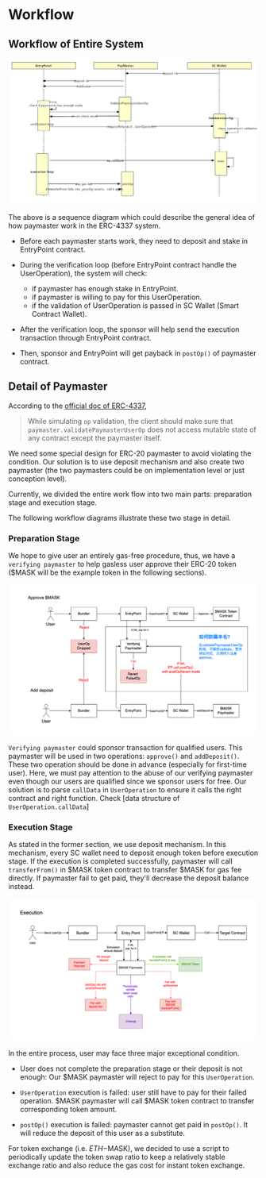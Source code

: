 # Workflow

## Workflow of Entire System

![workflow](handlerOp_timesquence.jpeg)

The above is a sequence diagram which could describe the general idea of how paymaster work in the ERC-4337 system.

- Before each paymaster starts work, they need to deposit and stake in EntryPoint contract.
- During the verification loop (before EntryPoint contract handle the UserOperation), the system will check:

  - if paymaster has enough stake in EntryPoint.
  - if paymaster is willing to pay for this UserOperation.
  - if the validation of UserOperation is passed in SC Wallet (Smart Contract Wallet).

- After the verification loop, the sponsor will help send the execution transaction through EntryPoint contract.
- Then, sponsor and EntryPoint will get payback in `postOp()` of paymaster contract.

## Detail of Paymaster

According to the [official doc of ERC-4337](https://eips.ethereum.org/EIPS/eip-4337#simulation),

> While simulating `op` validation, the client should make sure that `paymaster.validatePaymasterUserOp` does not access mutable state of any contract except the paymaster itself.

We need some special design for ERC-20 paymaster to avoid violating the condition. Our solution is to use deposit mechanism and also create two paymaster (the two paymasters could be on implementation level or just conception level).

Currently, we divided the entire work flow into two main parts: preparation stage and execution stage.

The following workflow diagrams illustrate these two stage in detail.

### Preparation Stage

We hope to give user an entirely gas-free procedure, thus, we have a `verifying paymaster` to help gasless user approve their ERC-20 token ($MASK will be the example token in the following sections).

![preparation](preparation.png)

`Verifying paymaster` could sponsor transaction for qualified users. This paymaster will be used in two operations: `approve()` and `addDeposit()`. These two operation should be done in advance (especially for first-time user). Here, we must pay attention to the abuse of our verifying paymaster even though our users are qualified since we sponsor users for free. Our solution is to parse `callData` in `UserOperation` to ensure it calls the right contract and right function. Check [data structure of `UserOperation.callData`]

### Execution Stage

As stated in the former section, we use deposit mechanism. In this mechanism, every SC wallet need to deposit enough token before execution stage. If the execution is completed successfully, paymaster will call `transferFrom()` in $MASK token contract to transfer $MASK for gas fee directly. If paymaster fail to get paid, they'll decrease the deposit balance instead.

![execution](execution.png)

In the entire process, user may face three major exceptional condition.

- User does not complete the preparation stage or their deposit is not enough: Our $MASK paymaster will reject to pay for this `UserOperation`.

- `UserOperation` execution is failed: user still have to pay for their failed operation. $MASK paymaster will call $MASK token contract to transfer corresponding token amount.

- `postOp()` execution is failed: paymaster cannot get paid in `postOp()`. It will reduce the deposit of this user as a substitute.

For token exchange (i.e. $ETH-$MASK), we decided to use a script to periodically update the token swap ratio to keep a relatively stable exchange ratio and also reduce the gas cost for instant token exchange.
